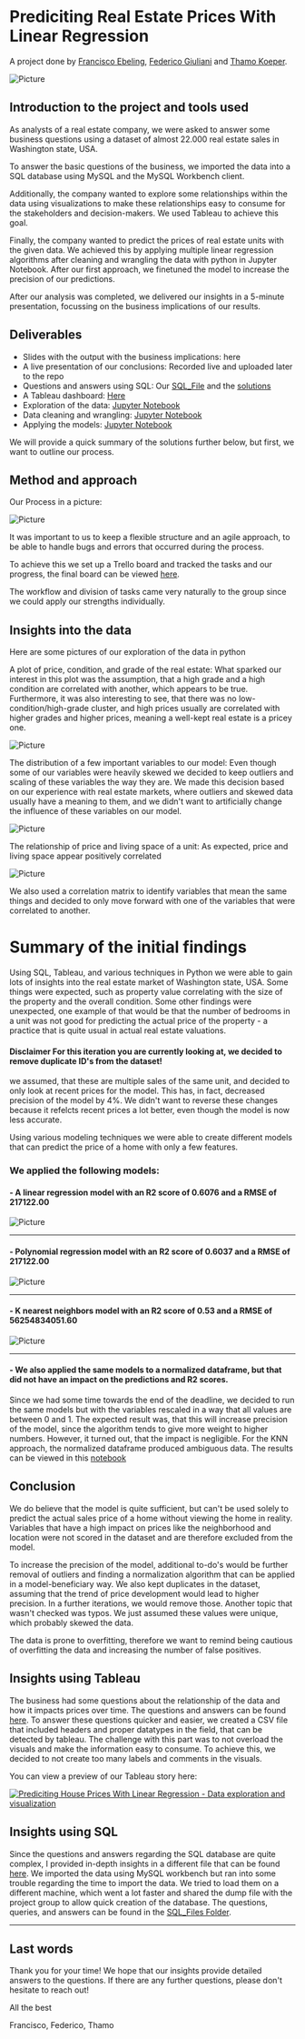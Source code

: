 # Prediciting Real Estate Prices With Linear Regression
A project done by [Francisco Ebeling](https://github.com/ebelingbarros), [Federico Giuliani](https://github.com/FedericoGi) and [Thamo Koeper](https://github.com/Caparisun).

![Picture](https://github.com/Caparisun/data_mid_bootcamp_project_regression/blob/master/Pictures/real-state-project.jpg)

## Introduction to the project and tools used
As analysts of a real estate company, we were asked to answer some business questions using a dataset of almost 22.000 real estate sales in Washington state, USA.

To answer the basic questions of the business, we imported the data into a SQL database using MySQL and the MySQL Workbench client.

Additionally, the company wanted to explore some relationships within the data using visualizations to make these relationships easy to consume for the stakeholders and decision-makers. We used Tableau to achieve this goal.

Finally, the company wanted to predict the prices of real estate units with the given data. 
We achieved this by applying multiple linear regression algorithms after cleaning and wrangling the data with python in Jupyter Notebook.
After our first approach, we finetuned the model to increase the precision of our predictions.

After our analysis was completed, we delivered our insights in a 5-minute presentation, focussing on the business implications of our results. 

## Deliverables
- Slides with the output with the business implications: here
- A live presentation of our conclusions: Recorded live and uploaded later to the repo
- Questions and answers using SQL: Our [SQL_File](https://github.com/Caparisun/Linear_Regression_Project/blob/master/SQL_Files/Regression%20project.sql) and the [solutions](https://github.com/Caparisun/Linear_Regression_Project/blob/master/SQL_Files/README.md)
- A Tableau dashboard: [Here](https://public.tableau.com/profile/federico.giuliani#!/vizhome/Mid_Project_Data/StoryProject?publish=yes)
- Exploration of the data: [Jupyter Notebook](https://github.com/Caparisun/Linear_Regression_Project/blob/master/Notebooks_and_data/1.basic_data_exploration.ipynb)
- Data cleaning and wrangling: [Jupyter Notebook](https://github.com/Caparisun/Linear_Regression_Project/blob/master/Notebooks_and_data/2.Datawrangling.ipynb)
- Applying the models: [Jupyter Notebook](https://github.com/Caparisun/Linear_Regression_Project/blob/master/Notebooks_and_data/3.Applying_Model.ipynb)

We will provide a quick summary of the solutions further below, but first, we want to outline our process.

## Method and approach

Our Process in a picture: 

![Picture](https://github.com/Caparisun/data_mid_bootcamp_project_regression/blob/master/Pictures/Process.jpg)

It was important to us to keep a flexible structure and an agile approach, to be able to handle bugs and errors that occurred during the process.

To achieve this we set up a Trello board and tracked the tasks and our progress, the final board can be viewed [here](https://trello.com/b/8Yu5xqIA/fleur-delacour).

The workflow and division of tasks came very naturally to the group since we could apply our strengths individually.


## Insights into the data
Here are some pictures of our exploration of the data in python

A plot of price, condition, and grade of the real estate:
What sparked our interest in this plot was the assumption, that a high grade and a high condition are correlated with another, which appears to be true.
Furthermore, it was also interesting to see, that there was no low-condition/high-grade cluster, and high prices usually are correlated with higher grades and higher prices, meaning a well-kept real estate is a pricey one.

![Picture](https://github.com/Caparisun/data_mid_bootcamp_project_regression/blob/master/Pictures/priceconditiongrade.png)


The distribution of a few important variables to our model:
Even though some of our variables were heavily skewed we decided to keep outliers and scaling of these variables the way they are. We made this decision based on our experience with real estate markets, where outliers and skewed data usually have a meaning to them, and we didn't want to artificially change the influence of these variables on our model.

![Picture](https://github.com/Caparisun/data_mid_bootcamp_project_regression/blob/master/Pictures/ditribution.png)

The relationship of price and living space of a unit:
As expected, price and living space appear positively correlated

![Picture](https://github.com/Caparisun/data_mid_bootcamp_project_regression/blob/master/Pictures/sqftprice.png)

We also used a correlation matrix to identify variables that mean the same things and decided to only move forward with one of the variables that were correlated to another.


# Summary of the initial findings
Using SQL, Tableau, and various techniques in Python we were able to gain lots of insights into the real estate market of Washington state, USA. 
Some things were expected, such as property value correlating with the size of the property and the overall condition. 
Some other findings were unexpected, one example of that would be that the number of bedrooms in a unit was not good for predicting the actual price of the property - a practice that is quite usual in actual real estate valuations.

#### Disclaimer For this iteration you are currently looking at, we decided to remove duplicate ID's from the dataset!
we assumed, that these are multiple sales of the same unit, and decided to only look at recent prices for the model. This has, in fact, decreased precision of the model by 4%. We didn't want to reverse these changes because it refelcts recent prices a lot better, even though the model is now less accurate.

Using various modeling techniques we were able to create different models that can predict the price of a home with only a few features.

### We applied the following models:
#### - A linear regression model with an R2 score of 0.6076 and a RMSE of 217122.00

![Picture](https://github.com/Caparisun/Linear_Regression_Project/blob/master/Pictures/linear.png)
***

#### - Polynomial regression model with an R2 score of 0.6037 and a RMSE of 217122.00

![Picture](https://github.com/Caparisun/Linear_Regression_Project/blob/master/Pictures/polynomal.png)
***
#### - K nearest neighbors model with an R2 score of 0.53 and a RMSE of 56254834051.60
 
![Picture](https://github.com/Caparisun/Linear_Regression_Project/blob/master/Pictures/knn1.png)
 ***

#### - We also applied the same models to a normalized dataframe, but that did not have an impact on the predictions and R2 scores.
Since we had some time towards the end of the deadline, we decided to run the same models but with the variables rescaled in a way that all values are between 0 and 1. The expected result was, that this will increase precision of the model, since the algorithm tends to give more weight to higher numbers.
However, it turned out, that the impact is negligible. For the KNN approach, the normalized dataframe produced ambiguous data.
The results can be viewed in this [notebook](https://github.com/Caparisun/Linear_Regression_Project/blob/master/Notebooks_and_data/4.Iteration_normalized.ipynb)


## Conclusion

We do believe that the model is quite sufficient, but can't be used solely to predict the actual sales price of a home without viewing the home in reality. Variables that have a high impact on prices like the neighborhood and location were not scored in the dataset and are therefore excluded from the model.

To increase the precision of the model, additional to-do's would be further removal of outliers and finding a normalization algorithm that can be applied in a model-beneficiary way. 
We also kept duplicates in the dataset, assuming that the trend of price development would lead to higher precision. In a further iterations, we would remove those. 
Another topic that wasn't checked was typos. We just assumed these values were unique, which probably skewed the data.

The data is prone to overfitting, therefore we want to remind being cautious of overfitting the data and increasing the number of false positives. 

## Insights using Tableau

The business had some questions about the relationship of the data and how it impacts prices over time. The questions and answers can be found [here](https://github.com/Caparisun/Linear_Regression_Project/tree/master/Tableau). To answer these questions quicker and easier, we created a CSV file that included headers and proper datatypes in the field, that can be detected by tableau. The challenge with this part was to not overload the visuals and make the information easy to consume. To achieve this, we decided to not create too many labels and comments in the visuals.

You can view a preview of our Tableau story here:

<div class='tableauPlaceholder' id='viz1618994686440' style='position: relative'><noscript><a href='#'><img alt='Prediciting House Prices With Linear Regression - Data exploration and visualization ' src='https:&#47;&#47;public.tableau.com&#47;static&#47;images&#47;Mi&#47;Mid_Project_Data&#47;StoryProject&#47;1_rss.png' style='border: none' /></a></noscript><object class='tableauViz'  style='display:none;'><param name='host_url' value='https%3A%2F%2Fpublic.tableau.com%2F' /> <param name='embed_code_version' value='3' /> <param name='site_root' value='' /><param name='name' value='Mid_Project_Data&#47;StoryProject' /><param name='tabs' value='no' /><param name='toolbar' value='yes' /><param name='static_image' value='https:&#47;&#47;public.tableau.com&#47;static&#47;images&#47;Mi&#47;Mid_Project_Data&#47;StoryProject&#47;1.png' /> <param name='animate_transition' value='yes' /><param name='display_static_image' value='yes' /><param name='display_spinner' value='yes' /><param name='display_overlay' value='yes' /><param name='display_count' value='yes' /><param name='language' value='de' /><param name='filter' value='publish=yes' /></object></div>


## Insights using SQL

Since the questions and answers regarding the SQL database are quite complex, I provided in-depth insights in a different file that can be found [here](https://github.com/Caparisun/Linear_Regression_Project/blob/master/SQL_Files/README.md).
We imported the data using MySQL workbench but ran into some trouble regarding the time to import the data. We tried to load them on a different machine, which went a lot faster and shared the dump file with the project group to allow quick creation of the database. The questions, queries, and answers can be found in the [SQL_Files Folder](https://github.com/Caparisun/Linear_Regression_Project/tree/master/SQL_Files).

***

## Last words

Thank you for your time!
We hope that our insights provide detailed answers to the questions. If there are any further questions, please don't hesitate to reach out!

All the best

Francisco, Federico, Thamo

